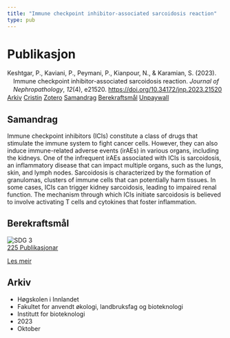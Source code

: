 ```yaml
---
title: "Immune checkpoint inhibitor-associated sarcoidosis reaction"
type: pub
---
```

<h1>Publikasjon</h1>
<article id="csl-bib-container-CPZAITNE" class="csl-bib-container">
  <div class="csl-bib-body" style="line-height: 1.35; padding-left: 1em; text-indent:-1em;">
  <div class="csl-entry">Keshtgar, P., Kaviani, P., Peymani, P., Kianpour, N., &amp; Karamian, S. (2023). Immune checkpoint inhibitor-associated sarcoidosis reaction. <i>Journal of Nephropathology</i>, <i>12</i>(4), e21520. <a href="https://doi.org/10.34172/jnp.2023.21520">https://doi.org/10.34172/jnp.2023.21520</a></div>
</div>
  <div class="csl-bib-buttons">
    <a href="#taxonomy-article-CPZAITNE" class="csl-bib-button">Arkiv</a>
    <a href="https://app.cristin.no/results/show.jsf?id=2184184" alt="Cristin URL" class="csl-bib-button">Cristin</a>
    <a href="http://zotero.org/groups/5022929/items/CPZAITNE" alt="Zotero URL" class="csl-bib-button">Zotero</a>
    <a href="#abstract-article-CPZAITNE" class="csl-bib-button">Samandrag</a>
    <a href="#sdg-article-CPZAITNE" class="csl-bib-button">Berekraftsmål</a>
    <a href="https://nephropathol.com/PDF/jnp-12-e21520.pdf" class="csl-bib-button">Unpaywall</a>
  </div>
  <div id="csl-bib-meta-container-CPZAITNE"></div>
</article>
<div id="csl-bib-meta-CPZAITNE" class="csl-bib-meta">
  <article id="abstract-article-CPZAITNE" class="abstract-article">
    <h1>Samandrag</h1>
    Immune checkpoint inhibitors (ICIs) constitute a class of drugs that stimulate the immune system to fight cancer cells. However, they can also induce immune-related adverse events (irAEs) in various organs, including the kidneys. One of the infrequent irAEs associated with ICIs is sarcoidosis, an inflammatory disease that can impact multiple organs, such as the lungs, skin, and lymph nodes. Sarcoidosis is characterized by the formation of granulomas, clusters of immune cells that can potentially harm tissues. In some cases, ICIs can trigger kidney sarcoidosis, leading to impaired renal function. The mechanism through which ICIs initiate sarcoidosis is believed to involve activating T cells and cytokines that foster inflammation.
  </article>
  <article id="sdg-article-CPZAITNE" class="sdg-article">
    <h1>Berekraftsmål</h1>
    <div class="sdg-container"><div id="sdg3" class="sdg">
<img src="{{< params subfolder >}}images/sdg/sdg03_no.png" class="image" alt="SDG 3">
<div class="sdg-overlay">
<a href="{{< params subfolder >}}no/archive/?sdg=3#archive" class="sdg-publication-count"><span>225</span> Publikasjonar</a>
<p><a href="https://www.fn.no/om-fn/fns-baerekraftsmaal/god-helse-og-livskvalitet?lang=nno-NO" class="sdg-read-more">Les meir</a></p>
</div>
</div></div>
  </article>
  <article id="taxonomy-article-CPZAITNE" class="taxonomy-article">
    <h1>Arkiv</h1>
    <ul>
      <li>Høgskolen i Innlandet</li>
      <li>Fakultet for anvendt økologi, landbruksfag og bioteknologi</li>
      <li>Institutt for bioteknologi</li>
      <li>2023</li>
      <li>Oktober</li>
    </ul>
  </article>
</div>
